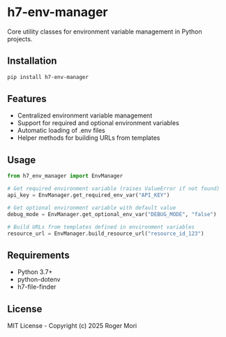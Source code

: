 # h7-env-manager

Core utility classes for environment variable management in Python projects.

## Installation

```bash
pip install h7-env-manager
```

## Features

- Centralized environment variable management
- Support for required and optional environment variables
- Automatic loading of .env files
- Helper methods for building URLs from templates

## Usage

```python
from h7_env_manager import EnvManager

# Get required environment variable (raises ValueError if not found)
api_key = EnvManager.get_required_env_var("API_KEY")

# Get optional environment variable with default value
debug_mode = EnvManager.get_optional_env_var("DEBUG_MODE", "false")

# Build URLs from templates defined in environment variables
resource_url = EnvManager.build_resource_url("resource_id_123")
```

## Requirements

- Python 3.7+
- python-dotenv
- h7-file-finder

## License

MIT License - Copyright (c) 2025 Roger Mori

